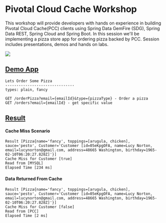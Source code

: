 # Pivotal Cloud Cache Workshop

This workshop will provide developers with hands on experience in building Pivotal Cloud Cache(PCC) clients using Spring Data GemFire (SDG), Spring Data REST, Spring Cloud and Spring Boot. In this session we'll be implementing a pizza store app for ordering pizza backed by PCC. Session includes presentations, demos and hands on labs.

![](../demos/04-enable-lookaside-caching/look_aside.png)

## [Demo App](http://pizza-store-pcc-client.xyz.numerounocloud.com/pizzas)

```
Lets Order Some Pizza
-------------------------------
types: plain, fancy

GET /orderPizza?email={emailId}&type={pizzaType} - Order a pizza
GET /orders?email={emailId} - get specific value

```

## [Result](http://pizza-store-pcc-client.xyz.numerounocloud.com/orderPizza?email=lucynorton@gmail.com&type=fancy)

#### Cache Miss Scenario

```
Result [Pizza{name='fancy', toppings=[arugula, chicken], sauce='pesto', Customer='Customer [id=05eKpgOFA, name=Lucy Norton, email=lucynorton@gmail.com, address=48665 Washington, birthday=1965-02-10T06:20:27.828Z]'}]
Cache Miss for Customer [true]
Read from [MYSQL]
Elapsed Time [234 ms]
```

#### Data Returned From Cache
```
Result [Pizza{name='fancy', toppings=[arugula, chicken], sauce='pesto', Customer='Customer [id=05eKpgOFA, name=Lucy Norton, email=lucynorton@gmail.com, address=48665 Washington, birthday=1965-02-10T06:20:27.828Z]'}]
Cache Miss for Customer [false]
Read from [PCC]
Elapsed Time [2 ms]
```
